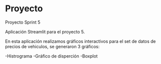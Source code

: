 # Proyecto
Proyecto Sprint 5

Aplicación Streamlit para el proyecto 5.

En esta aplicación realizamos gráficos interactivos para el set de datos de precios de vehiculos, se generaron 3 gráficos:

-Histrograma
-Gráfico de disperción
-Boxplot
